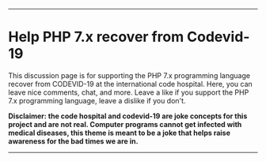 ***

# Help PHP 7.x recover from Codevid-19

This discussion page is for supporting the PHP 7.x programming language recover from CODEVID-19 at the international code hospital. Here, you can leave nice comments, chat, and more. Leave a like if you support the PHP 7.x programming language, leave a dislike if you don't.

**Disclaimer: the code hospital and codevid-19 are joke concepts for this project and are not real. Computer programs cannot get infected with medical diseases, this theme is meant to be a joke that helps raise awareness for the bad times we are in.**

***
